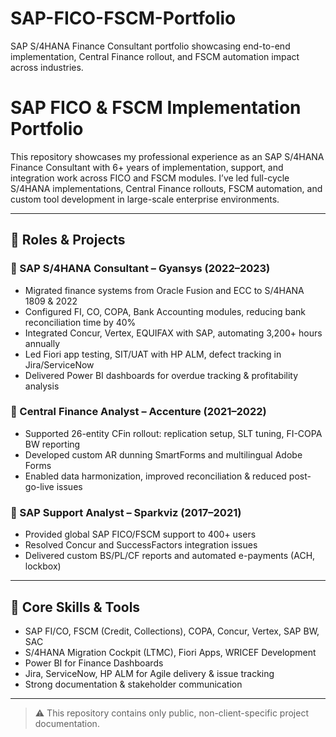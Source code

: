 # SAP-FICO-FSCM-Portfolio
SAP S/4HANA Finance Consultant portfolio showcasing end-to-end implementation, Central Finance rollout, and FSCM automation impact across industries.
# SAP FICO & FSCM Implementation Portfolio

This repository showcases my professional experience as an SAP S/4HANA Finance Consultant with 6+ years of implementation, support, and integration work across FICO and FSCM modules. I’ve led full-cycle S/4HANA implementations, Central Finance rollouts, FSCM automation, and custom tool development in large-scale enterprise environments.

---

## 💼 Roles & Projects

### 🔹 SAP S/4HANA Consultant – Gyansys (2022–2023)
- Migrated finance systems from Oracle Fusion and ECC to S/4HANA 1809 & 2022
- Configured FI, CO, COPA, Bank Accounting modules, reducing bank reconciliation time by 40%
- Integrated Concur, Vertex, EQUIFAX with SAP, automating 3,200+ hours annually
- Led Fiori app testing, SIT/UAT with HP ALM, defect tracking in Jira/ServiceNow
- Delivered Power BI dashboards for overdue tracking & profitability analysis

### 🔹 Central Finance Analyst – Accenture (2021–2022)
- Supported 26-entity CFin rollout: replication setup, SLT tuning, FI-COPA BW reporting
- Developed custom AR dunning SmartForms and multilingual Adobe Forms
- Enabled data harmonization, improved reconciliation & reduced post-go-live issues

### 🔹 SAP Support Analyst – Sparkviz (2017–2021)
- Provided global SAP FICO/FSCM support to 400+ users
- Resolved Concur and SuccessFactors integration issues
- Delivered custom BS/PL/CF reports and automated e-payments (ACH, lockbox)

---

## 🔧 Core Skills & Tools

- SAP FI/CO, FSCM (Credit, Collections), COPA, Concur, Vertex, SAP BW, SAC
- S/4HANA Migration Cockpit (LTMC), Fiori Apps, WRICEF Development
- Power BI for Finance Dashboards
- Jira, ServiceNow, HP ALM for Agile delivery & issue tracking
- Strong documentation & stakeholder communication

---

> ⚠️ This repository contains only public, non-client-specific project documentation.
